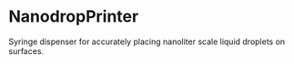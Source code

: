 # NanodropPrinter
Syringe dispenser for accurately placing nanoliter scale liquid droplets on surfaces.
